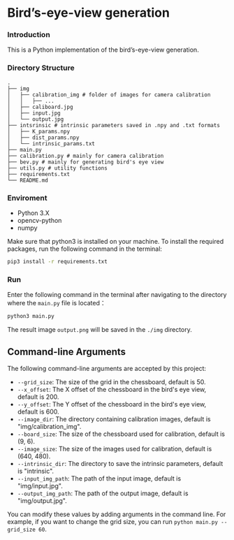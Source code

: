 # Bird’s-eye-view generation

### Introduction

This is a Python implementation of the bird’s-eye-view generation.



### Directory Structure

```
.
├── img
│   ├── calibration_img # folder of images for camera calibration
│   │   ├── ...
│   ├── caliboard.jpg
│   ├── input.jpg
│   └── output.jpg
├── intsrinsic # intrinsic parameters saved in .npy and .txt formats
│   ├── K_params.npy
│   ├── dist_params.npy
│   └── intrinsic_params.txt
├── main.py
├── calibration.py # mainly for camera calibration
├── bev.py # mainly for generating bird's eye view
├── utils.py # utility functions
├── requirements.txt
└── README.md
```



### Enviroment

- Python 3.X
- opencv-python
- numpy

Make sure that python3 is installed on your machine. To install the required packages, run the following command in the terminal:

```sh
pip3 install -r requirements.txt
```

### Run

Enter the following command in the terminal after navigating to the directory where the `main.py` file is located：

```sh
python3 main.py
```

The result image `output.png` will be saved in the `./img` directory.

## Command-line Arguments

The following command-line arguments are accepted by this project:

- `--grid_size`: The size of the grid in the chessboard, default is 50.
- `--x_offset`: The X offset of the chessboard in the bird's eye view, default is 200.
- `--y_offset`: The Y offset of the chessboard in the bird's eye view, default is 600.
- `--image_dir`: The directory containing calibration images, default is "img/calibration_img".
- `--board_size`: The size of the chessboard used for calibration, default is (9, 6).
- `--image_size`: The size of the images used for calibration, default is (640, 480).
- `--intrinsic_dir`: The directory to save the intrinsic parameters, default is "intrinsic".
- `--input_img_path`: The path of the input image, default is "img/input.jpg".
- `--output_img_path`: The path of the output image, default is "img/output.jpg".

You can modify these values by adding arguments in the command line. For example, if you want to change the grid size, you can run `python main.py --grid_size 60`.
